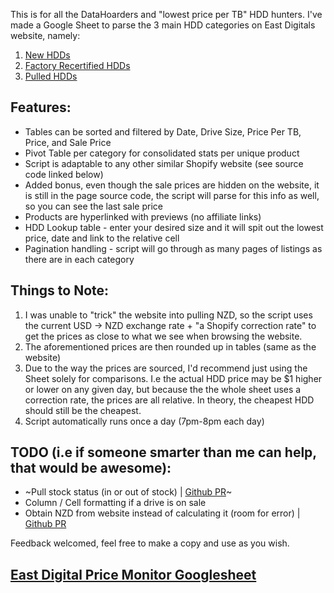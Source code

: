 This is for all the DataHoarders and "lowest price per TB" HDD hunters. I've made a Google Sheet to parse the 3 main HDD categories on East Digitals website, namely: 

1. [New HDDs](https://east-digital.myshopify.com/collections/hdd)
2. [Factory Recertified HDDs](https://east-digital.myshopify.com/collections/factory-recertified)
3. [Pulled HDDs](https://east-digital.myshopify.com/collections/pulls-hdd)

## Features:

* Tables can be sorted and filtered by Date, Drive Size, Price Per TB, Price, and Sale Price
* Pivot Table per category for consolidated stats per unique product
* Script is adaptable to any other similar Shopify website (see source code linked below)
* Added bonus, even though the sale prices are hidden on the website, it is still in the page source code, the script will parse for this info as well, so you can see the last sale price
* Products are hyperlinked with previews (no affiliate links)
* HDD Lookup table - enter your desired size and it will spit out the lowest price, date and link to the relative cell
* Pagination handling - script will go through as many pages of listings as there are in each category


## Things to Note:

1. I was unable to "trick" the website into pulling NZD, so the script uses the current USD -> NZD exchange rate + "a Shopify correction rate" to get the prices as close to what we see when browsing the website. 
2. The aforementioned prices are then rounded up in tables (same as the website)
3. Due to the way the prices are sourced, I'd recommend just using the Sheet solely for comparisons. I.e the actual HDD price may be $1 higher or lower on any given day, but because the the whole sheet uses a correction rate, the prices are all relative. In theory, the cheapest HDD should still be the cheapest. 
3. Script automatically runs once a day (7pm-8pm each day)

## TODO (i.e if someone smarter than me can help, that would be awesome):

* ~Pull stock status (in or out of stock) | [Github PR](https://github.com/Moodkiller/east-digital-price-monitor/pull/1)~
* Column / Cell formatting if a drive is on sale 
* Obtain NZD from website instead of calculating it (room for error) | [Github PR](https://github.com/Moodkiller/east-digital-price-monitor/pull/2)

Feedback welcomed, feel free to make a copy and use as you wish. 

## [East Digital Price Monitor Googlesheet](https://docs.google.com/spreadsheets/d/1K3oTze5Y3n_2HeYcEgY4tnceJOb4jhwx_k-vVn1imPA/edit?usp=sharing)
